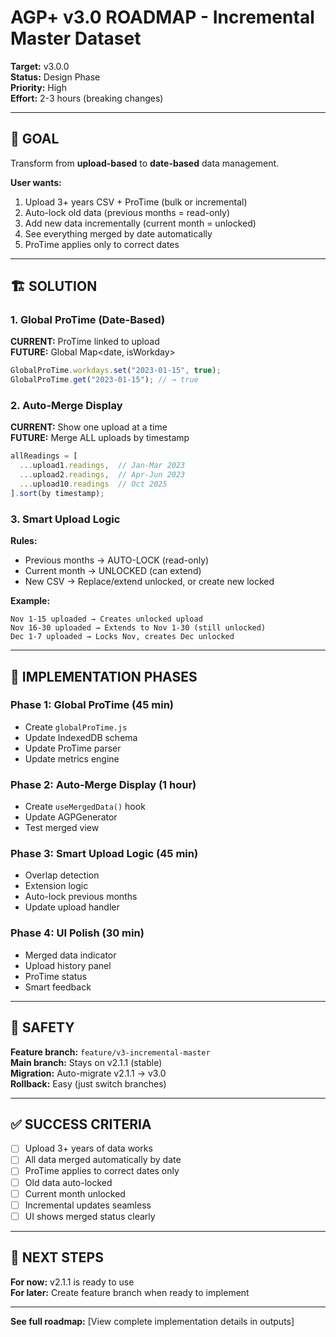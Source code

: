 # AGP+ v3.0 ROADMAP - Incremental Master Dataset

**Target:** v3.0.0  
**Status:** Design Phase  
**Priority:** High  
**Effort:** 2-3 hours (breaking changes)

---

## 🎯 GOAL

Transform from **upload-based** to **date-based** data management.

**User wants:**
1. Upload 3+ years CSV + ProTime (bulk or incremental)
2. Auto-lock old data (previous months = read-only)
3. Add new data incrementally (current month = unlocked)
4. See everything merged by date automatically
5. ProTime applies only to correct dates

---

## 🏗️ SOLUTION

### 1. Global ProTime (Date-Based)

**CURRENT:** ProTime linked to upload  
**FUTURE:** Global Map<date, isWorkday>

```javascript
GlobalProTime.workdays.set("2023-01-15", true);
GlobalProTime.get("2023-01-15"); // → true
```

### 2. Auto-Merge Display

**CURRENT:** Show one upload at a time  
**FUTURE:** Merge ALL uploads by timestamp

```javascript
allReadings = [
  ...upload1.readings,  // Jan-Mar 2023
  ...upload2.readings,  // Apr-Jun 2023  
  ...upload10.readings  // Oct 2025
].sort(by timestamp);
```

### 3. Smart Upload Logic

**Rules:**
- Previous months → AUTO-LOCK (read-only)
- Current month → UNLOCKED (can extend)
- New CSV → Replace/extend unlocked, or create new locked

**Example:**
```
Nov 1-15 uploaded → Creates unlocked upload
Nov 16-30 uploaded → Extends to Nov 1-30 (still unlocked)
Dec 1-7 uploaded → Locks Nov, creates Dec unlocked
```

---

## 📐 IMPLEMENTATION PHASES

### Phase 1: Global ProTime (45 min)
- Create `globalProTime.js`
- Update IndexedDB schema
- Update ProTime parser
- Update metrics engine

### Phase 2: Auto-Merge Display (1 hour)
- Create `useMergedData()` hook
- Update AGPGenerator
- Test merged view

### Phase 3: Smart Upload Logic (45 min)
- Overlap detection
- Extension logic
- Auto-lock previous months
- Update upload handler

### Phase 4: UI Polish (30 min)
- Merged data indicator
- Upload history panel
- ProTime status
- Smart feedback

---

## 🚧 SAFETY

**Feature branch:** `feature/v3-incremental-master`  
**Main branch:** Stays on v2.1.1 (stable)  
**Migration:** Auto-migrate v2.1.1 → v3.0  
**Rollback:** Easy (just switch branches)

---

## ✅ SUCCESS CRITERIA

- [ ] Upload 3+ years of data works
- [ ] All data merged automatically by date
- [ ] ProTime applies to correct dates only
- [ ] Old data auto-locked
- [ ] Current month unlocked
- [ ] Incremental updates seamless
- [ ] UI shows merged status clearly

---

## 🚀 NEXT STEPS

**For now:** v2.1.1 is ready to use  
**For later:** Create feature branch when ready to implement

---

**See full roadmap:** [View complete implementation details in outputs]
